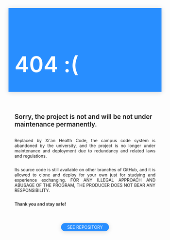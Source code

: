 <div style="display: flex; flex-direction: column; margin: 0px; padding: 40px 20px 0px; background-color: 288eff; box-shadow: 0px 2px 15px rgba(0, 0, 0, 0.15);"><h1 style="color: #fff; font-size: 72px; font-weight: 600;">404 :(</h1></div>
    <div style="display: flex; flex-direction: column; margin: 0px; padding: 40px 20px 0px;">
      <h2 style="font-weight: 600;">
        Sorry, the project is not and will be not under maintenance permanently.
      </h2>
      <p style="text-align: justify;
        text-justify: inter-ideograph;">
        Replaced by Xi'an Health Code, the campus code system is abandoned by
        the university, and the project is no longer under maintenance and
        deployment due to redundancy and related laws and regulations.
      </p>
      <p style="text-align: justify;
        text-justify: inter-ideograph;">
        Its source code is still available on other branches of GitHub, and it
        is allowed to clone and deploy for your own just for studying and
        experience exchanging. FOR ANY ILLEGAL APPROACH AND ABUSAGE OF THE
        PROGRAM, THE PRODUCER DOES NOT BEAR ANY RESPONSIBILITY.
      </p>
      <p style="text-align: justify;
        text-justify: inter-ideograph;"><b style="font-weight: 600"> Thank you and stay safe! </b></p>
      <a href="https://github.com/endaytrer/xjtupurple" style="text-decoration: none;
        text-transform: uppercase;
        align-self: center;
        margin: 40px 0 20px;
        padding: 5px 20px;
        border-radius: 40px;
        color: #fff;
        background-color: #288eff;
        box-shadow: 0px 2px 15px rgba(0, 0, 0, 0.15);
        ">see repository</a>
    </div>
  </body>